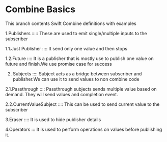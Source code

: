 # Combine Basics

This branch contents Swift Combine definitions with examples



1.Publishers   :::::  These are used to emit single/multiple inputs to the subscriber


1.1.Just Publisher :::: It send only one value and then stops

1.2.Future :::: It is a publisher that is mostly use to publish one value on future and finish.We use promise case for success



2. Subjects :::: Subject acts as a bridge between subscriber and publisher.We can use it to send values to non combine code


2.1.Passthrough :::: Passthrough subjects sends multiple value based on demand. They will  send values and completion event.

2.2.CurrentValueSubject :::: This can be used to send current value to the subscriber

3.Eraser :::: It is used to hide publisher details


4.Operators ::: It is used to perform operations on values before publishing it.
